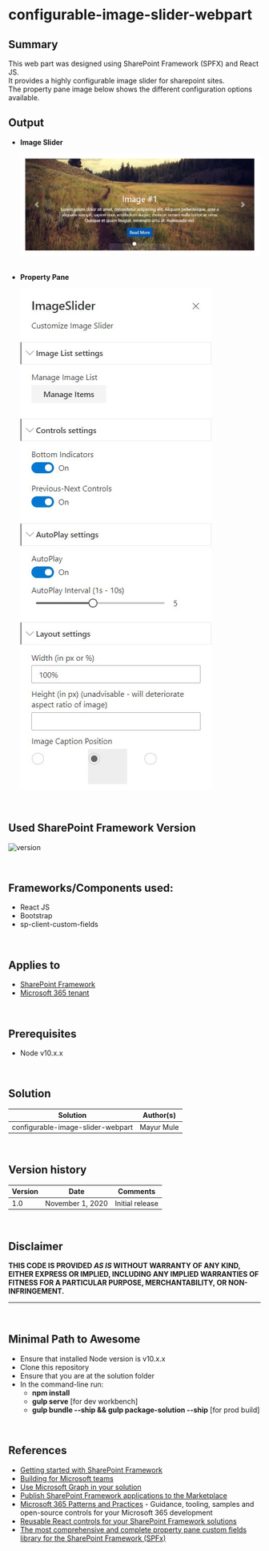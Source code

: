 # configurable-image-slider-webpart

## Summary

This web part was designed using SharePoint Framework (SPFX) and React JS.  
It provides a highly configurable image slider for sharepoint sites.  
The property pane image below shows the different configuration options available.
<br>

## Output

- **Image Slider**

  <img alt="Image Slider" src="output/Image Slider.jpg"/>
  <br><br>

- **Property Pane**

  <img alt="Expanded Layout" src="output/Property Pane.jpg" />

<br>

## Used SharePoint Framework Version

![version](https://img.shields.io/badge/version-1.11-green.svg)

<br>

## Frameworks/Components used:

- React JS
- Bootstrap
- sp-client-custom-fields

<br>

## Applies to

- [SharePoint Framework](https://aka.ms/spfx)
- [Microsoft 365 tenant](https://docs.microsoft.com/en-us/sharepoint/dev/spfx/set-up-your-developer-tenant)

<br>

## Prerequisites

- Node v10.x.x

<br>

## Solution

| Solution                          | Author(s)  |
| --------------------------------- | ---------- |
| configurable-image-slider-webpart | Mayur Mule |

<br>

## Version history

| Version | Date             | Comments        |
| ------- | ---------------- | --------------- |
| 1.0     | November 1, 2020 | Initial release |

<br>

## Disclaimer

**THIS CODE IS PROVIDED _AS IS_ WITHOUT WARRANTY OF ANY KIND, EITHER EXPRESS OR IMPLIED, INCLUDING ANY IMPLIED WARRANTIES OF FITNESS FOR A PARTICULAR PURPOSE, MERCHANTABILITY, OR NON-INFRINGEMENT.**

---

<br>

## Minimal Path to Awesome

- Ensure that installed Node version is v10.x.x
- Clone this repository
- Ensure that you are at the solution folder
- In the command-line run:
  - **npm install**
  - **gulp serve** [for dev workbench]
  - **gulp bundle --ship && gulp package-solution --ship** [for prod build]

<br>

## References

- [Getting started with SharePoint Framework](https://docs.microsoft.com/en-us/sharepoint/dev/spfx/set-up-your-developer-tenant)
- [Building for Microsoft teams](https://docs.microsoft.com/en-us/sharepoint/dev/spfx/build-for-teams-overview)
- [Use Microsoft Graph in your solution](https://docs.microsoft.com/en-us/sharepoint/dev/spfx/web-parts/get-started/using-microsoft-graph-apis)
- [Publish SharePoint Framework applications to the Marketplace](https://docs.microsoft.com/en-us/sharepoint/dev/spfx/publish-to-marketplace-overview)
- [Microsoft 365 Patterns and Practices](https://aka.ms/m365pnp) - Guidance, tooling, samples and open-source controls for your Microsoft 365 development
- [Reusable React controls for your SharePoint Framework solutions](https://pnp.github.io/sp-dev-fx-controls-react/)
- [The most comprehensive and complete property pane custom fields library for the SharePoint Framework (SPFx)](https://oliviercc.github.io/sp-client-custom-fields/)
